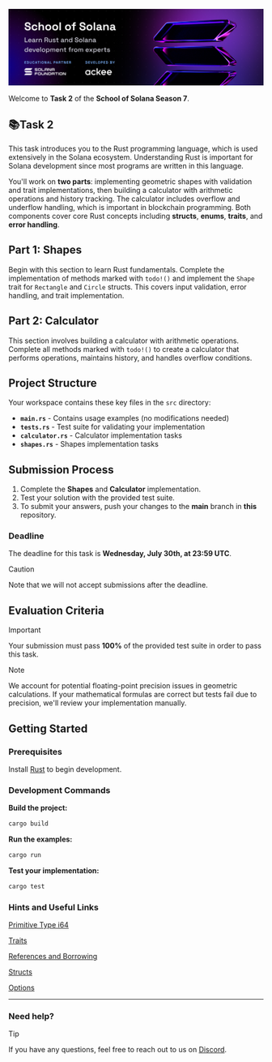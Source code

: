 ![School of Solana](https://github.com/Ackee-Blockchain/school-of-solana/blob/master/.banner/banner.png?raw=true)

Welcome to **Task 2** of the **School of Solana Season 7**.

## 📚Task 2
This task introduces you to the Rust programming language, which is used extensively in the Solana ecosystem. Understanding Rust is important for Solana development since most programs are written in this language.

You'll work on **two parts**: implementing geometric shapes with validation and trait implementations, then building a calculator with arithmetic operations and history tracking. The calculator includes overflow and underflow handling, which is important in blockchain programming. Both components cover core Rust concepts including **structs**, **enums**, **traits**, and **error handling**.

## Part 1: Shapes

Begin with this section to learn Rust fundamentals. Complete the implementation of methods marked with `todo!()` and implement the `Shape` trait for `Rectangle` and `Circle` structs. This covers input validation, error handling, and trait implementation.

## Part 2: Calculator

This section involves building a calculator with arithmetic operations. Complete all methods marked with `todo!()` to create a calculator that performs operations, maintains history, and handles overflow conditions.

## Project Structure

Your workspace contains these key files in the `src` directory:

- **`main.rs`** - Contains usage examples (no modifications needed)
- **`tests.rs`** - Test suite for validating your implementation  
- **`calculator.rs`** - Calculator implementation tasks
- **`shapes.rs`** - Shapes implementation tasks

## Submission Process

1. Complete the **Shapes** and **Calculator** implementation.
2. Test your solution with the provided test suite.
3. To submit your answers, push your changes to the **main** branch in **this** repository.

### Deadline
The deadline for this task is **Wednesday, July 30th, at 23:59 UTC**.

>[!CAUTION]
>Note that we will not accept submissions after the deadline.

## Evaluation Criteria

>[!IMPORTANT]
>Your submission must pass **100%** of the provided test suite in order to pass this task.

>[!NOTE]
>We account for potential floating-point precision issues in geometric calculations. If your mathematical formulas are correct but tests fail due to precision, we'll review your implementation manually.

## Getting Started

### Prerequisites
Install [Rust](https://www.rust-lang.org/tools/install) to begin development.

### Development Commands

**Build the project:**
```bash
cargo build
```

**Run the examples:**
```bash
cargo run
```

**Test your implementation:**
```bash
cargo test
```

### Hints and Useful Links
[Primitive Type i64](https://doc.rust-lang.org/std/primitive.i64.html)

[Traits](https://doc.rust-lang.org/book/ch10-02-traits.html)

[References and Borrowing](https://doc.rust-lang.org/book/ch04-02-references-and-borrowing.html?highlight=borrow#references-and-borrowing)

[Structs](https://doc.rust-lang.org/book/ch05-01-defining-structs.html)

[Options](https://doc.rust-lang.org/std/option/)

-----

### Need help?
>[!TIP]
>If you have any questions, feel free to reach out to us on [Discord](https://discord.gg/z3JVuZyFnp).
